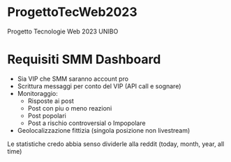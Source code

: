 # ProgettoTecWeb2023
Progetto Tecnologie Web 2023 UNIBO

# Requisiti SMM Dashboard

- Sia VIP che SMM saranno account pro 
- Scrittura messaggi per conto del VIP (API call e sognare)
- Monitoraggio:
    - Risposte ai post
    - Post con piu o meno reazioni
    - Post popolari
    - Post a rischio controversial o Impopolare
- Geolocalizzazione fittizia (singola posizione non livestream)

Le statistiche credo abbia senso dividerle alla reddit (today, month, year, all time)
